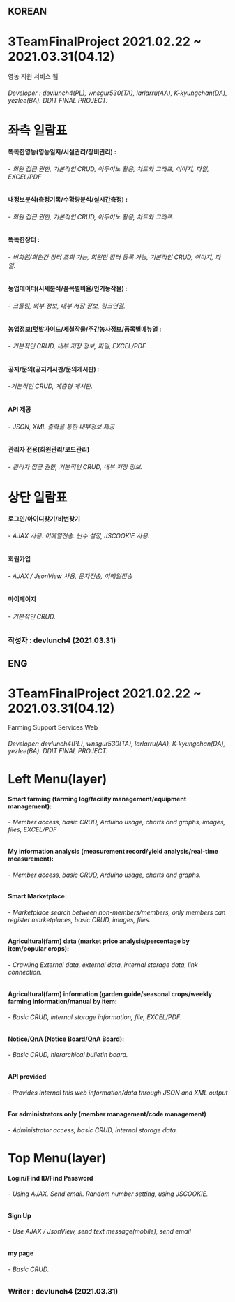 ## KOREAN
# 3TeamFinalProject 2021.02.22 ~ 2021.03.31(04.12)
영농 지원 서비스 웹
###### Developer : devlunch4(PL), wnsgur530(TA), larlarru(AA), K-kyungchan(DA), yezlee(BA). DDIT FINAL PROJECT.

# 좌측 일람표
#### 똑똑한영농(영농일지/시설관리/장비관리) :
###### - 회원 접근 권한, 기본적인 CRUD, 아두이노 활용, 차트와 그래프, 이미지, 파일, EXCEL/PDF
#### 내정보분석(측정기록/수확량분석/실시간측정) : 
###### - 회원 접근 권한, 기본적인 CRUD, 아두이노 활용, 차트와 그래프.
#### 똑똑한장터 : 
###### - 비회원/회원간 장터 조회 가능, 회원만 장터 등록 가능, 기본적인 CRUD, 이미지, 파일.
#### 농업데이터(시세분석/품목별비율/인기농작물) :
###### - 크롤링, 외부 정보, 내부 저장 정보, 링크연결.
#### 농업정보(텃밭가이드/제철작물/주간농사정보/품목별메뉴얼 :
###### - 기본적인 CRUD, 내부 저장 정보, 파일, EXCEL/PDF.
#### 공지/문의(공지게시판/문의게시판) :
###### -기본적인 CRUD, 계층형 게시판.
#### API 제공
###### - JSON, XML 출력을 통한 내부정보 제공
#### 관리자 전용(회원관리/코드관리)
###### - 관리자 접근 권한, 기본적인 CRUD, 내부 저장 정보.

# 상단 일람표
#### 로그인/아이디찾기/비번찾기
###### - AJAX 사용. 이메일전송. 난수 설정, JSCOOKIE 사용.
#### 회원가입
###### - AJAX / JsonView 사용, 문자전송, 이메일전송
#### 마이페이지
###### - 기본적인 CRUD.

### 작성자 : devlunch4 (2021.03.31)


## ENG
# 3TeamFinalProject 2021.02.22 ~ 2021.03.31(04.12)
Farming Support Services Web
###### Developer: devlunch4(PL), wnsgur530(TA), larlarru(AA), K-kyungchan(DA), yezlee(BA). DDIT FINAL PROJECT.

# Left Menu(layer)
#### Smart farming (farming log/facility management/equipment management):
###### - Member access, basic CRUD, Arduino usage, charts and graphs, images, files, EXCEL/PDF
#### My information analysis (measurement record/yield analysis/real-time measurement):
###### - Member access, basic CRUD, Arduino usage, charts and graphs.
#### Smart Marketplace:
###### - Marketplace search between non-members/members, only members can register marketplaces, basic CRUD, images, files.
#### Agricultural(farm) data (market price analysis/percentage by item/popular crops):
###### - Crawling External data, external data, internal storage data, link connection.
#### Agricultural(farm) information (garden guide/seasonal crops/weekly farming information/manual by item:
###### - Basic CRUD, internal storage information, file, EXCEL/PDF.
#### Notice/QnA (Notice Board/QnA Board):
###### - Basic CRUD, hierarchical bulletin board.
#### API provided
###### - Provides internal this web information/data through JSON and XML output
#### For administrators only (member management/code management)
###### - Administrator access, basic CRUD, internal storage data.


# Top Menu(layer)
#### Login/Find ID/Find Password
###### - Using AJAX. Send email. Random number setting, using JSCOOKIE.
#### Sign Up
###### - Use AJAX / JsonView, send text message(mobile), send email
#### my page
###### - Basic CRUD.

### Writer : devlunch4 (2021.03.31)
